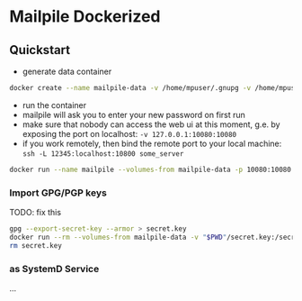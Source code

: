# Mailpile Dockerized

## Quickstart

- generate data container

```sh
docker create --name mailpile-data -v /home/mpuser/.gnupg -v /home/mpuser/.local/share/Mailpile klingtdotnet/mailpile
```

- run the container
- mailpile will ask you to enter your new password on first run
- make sure that nobody can access the web ui at this moment, g.e. by exposing the port on localhost: `-v 127.0.0.1:10080:10080`
- if you work remotely, then bind the remote port to your local machine: `ssh -L 12345:localhost:10800 some_server`

```sh
docker run --name mailpile --volumes-from mailpile-data -p 10080:10080 --rm -it klingtdotnet/mailpile
```

### Import GPG/PGP keys

TODO: fix this

```sh
gpg --export-secret-key --armor > secret.key
docker run --rm --volumes-from mailpile-data -v "$PWD"/secret.key:/secret.key -it mailpile /usr/bin/gpg --import /secret.key
rm secret.key
```

### as SystemD Service

...
